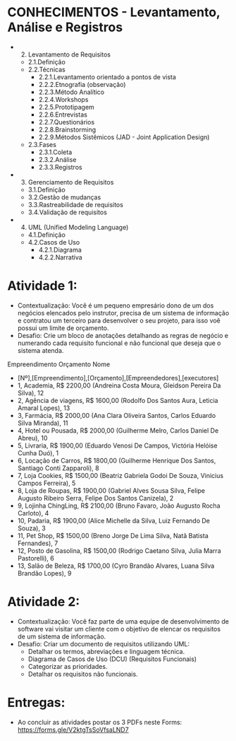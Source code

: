 # CONHECIMENTOS - Levantamento, Análise e Registros
- 2. Levantamento de Requisitos
	- 2.1.Definição
	- 2.2.Técnicas
		- 2.2.1.Levantamento orientado a pontos de vista
		- 2.2.2.Etnografia (observação)
		- 2.2.3.Método Analítico
		- 2.2.4.Workshops
		- 2.2.5.Prototipagem
		- 2.2.6.Entrevistas
		- 2.2.7.Questionários
		- 2.2.8.Brainstorming
		- 2.2.9.Métodos Sistêmicos (JAD - Joint Application Design)
	- 2.3.Fases
		- 2.3.1.Coleta
		- 2.3.2.Análise
		- 2.3.3.Registros
- 3. Gerenciamento de Requisitos
	- 3.1.Definição
	- 3.2.Gestão de mudanças
	- 3.3.Rastreabilidade de requisitos
	- 3.4.Validação de requisitos
- 4. UML (Unified Modeling Language)
	- 4.1.Definição
	- 4.2.Casos de Uso
		- 4.2.1.Diagrama
		- 4.2.2.Narrativa

# Atividade 1:
- Contextualização: Você é um pequeno empresário dono de um dos negócios elencados pelo instrutor, precisa de um sistema de informação e contratou um terceiro para desenvolver o seu projeto, para isso voê possui um limite de orçamento.
- Desafio: Crie um bloco de anotações detalhando as regras de negócio e numerando cada requisito funcional e não funcional que deseja que o sistema atenda.

Empreendimento	Orçamento	Nome
- [Nº],[Empreendimento],[Orçamento],[Empreendedores],[executores]
- 1, Academia,	R$ 2200,00	(Andreina Costa Moura, Gleidson Pereira Da Silva), 12
- 2, Agência de viagens,	R$	1600,00	(Rodolfo Dos Santos Aura, Leticia Amaral Lopes), 13
- 3, Farmácia,	R$	2000,00	(Ana Clara Oliveira Santos, Carlos Eduardo Silva Miranda), 11
- 4, Hotel ou Pousada,	R$	2000,00	(Guilherme Melro, Carlos Daniel De Abreu), 10
- 5, Livraria,	R$	1900,00	(Eduardo Venosi De Campos, Victória Helóise Cunha Duó), 1
- 6, Locação de Carros,	R$	1800,00	(Guilherme Henrique Dos Santos, Santiago Conti Zapparoli), 8
- 7, Loja Cookies,	R$	1500,00	(Beatriz Gabriela Godoi De Souza, Vinicius Campos Ferreira), 5
- 8, Loja de Roupas,	R$	1900,00	(Gabriel Alves Sousa Silva, Felipe Augusto Ribeiro Serra, Felipe Dos Santos Canizela), 2
- 9, Lojinha ChingLing,	R$	2100,00	(Bruno Favaro, João Augusto Rocha Carloto), 4
- 10, Padaria,	R$	1900,00	(Alice Michelle da Silva, Luiz Fernando De Souza), 3
- 11, Pet Shop,	R$	1500,00	(Breno Jorge De Lima Silva, Natã Batista Fernandes), 7
- 12, Posto de Gasolina,	R$	1500,00	(Rodrigo Caetano Silva, Julia Marra Pastorelli), 6
- 13, Salão de Beleza,	R$	1700,00	(Cyro Brandão Alvares, Luana Silva Brandão Lopes), 9

# Atividade 2:
- Contextualização: Você faz parte de uma equipe de desenvolvimento de software vai visitar um cliente com o objetivo de elencar os requisitos de um sistema de informação.
- Desafio: Criar um documento de requisitos utilizando UML:
	- Detalhar os termos, abreviações e linguagem técnica.
	- Diagrama de Casos de Uso (DCU) (Requisitos Funcionais)
	- Categorizar as prioridades.
	- Detalhar os requisitos não funcionais.
	
# Entregas:
- Ao concluir as atividades postar os 3 PDFs neste Forms: https://forms.gle/V2ktgTsSoVfsaLND7
